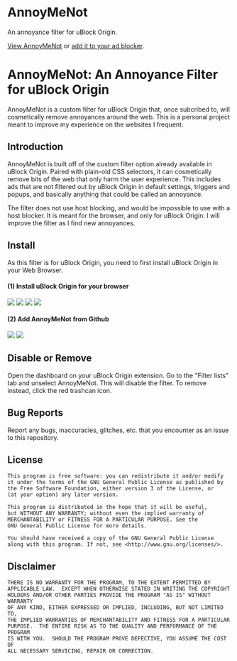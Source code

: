 # AnnoyMeNot
An annoyance filter for uBlock Origin.

[View AnnoyMeNot](https://raw.githubusercontent.com/NaeemBolchhi/AnnoyMeNot/main/annoymenot.txt) or [add it to your ad blocker](https://subscribe.adblockplus.org/?location=https://raw.githubusercontent.com/NaeemBolchhi/AnnoyMeNot/main/annoymenot.txt&title=AnnoyMeNot).


# AnnoyMeNot: An Annoyance Filter for uBlock Origin

AnnoyMeNot is a custom filter for uBlock Origin that, once subcribed to, will cosmetically remove annoyances around the web. This is a personal project meant to improve my experience on the websites I frequent.

## Introduction

AnnoyMeNot is built off of the custom filter option already available in uBlock Origin. Paired with plain-old CSS selectors, it can cosmetically remove bits of the web that only harm the user experience. This includes ads that are not filtered out by uBlock Origin in default settings, triggers and popups, and basically anything that could be called an annoyance.

The filter does not use host blocking, and would be impossible to use with a host blocker. It is meant for the browser, and only for uBlock Origin. I will improve the filter as I find new annoyances.

## Install

As this filter is for uBlock Origin, you need to first install uBlock Origin in your Web Browser.

#### (1) Install uBlock Origin for your browser
[![](https://img.shields.io/badge/Google%20Chrome-%231a73e8)](https://chrome.google.com/webstore/detail/ublock-origin/cjpalhdlnbpafiamejdnhcphjbkeiagm)
[![](https://img.shields.io/badge/Mozilla%20Firefox-%23ff5f3a)](https://addons.mozilla.org/en-US/firefox/addon/ublock-origin/)
[![](https://img.shields.io/badge/Microsoft%20Edge-%232cfbcd)](https://microsoftedge.microsoft.com/addons/detail/ublock-origin/odfafepnkmbhccpbejgmiehpchacaeak)
[![](https://img.shields.io/badge/Opera-%23f7182a)](https://addons.opera.com/en/extensions/details/ublock/)

#### (2) Add AnnoyMeNot from Github
[![](https://img.shields.io/badge/View%20AnnoyMeNot-%23858585)](https://raw.githubusercontent.com/NaeemBolchhi/AnnoyMeNot/main/annoymenot.txt)
[![](https://img.shields.io/badge/Add%20AnnoyMeNot-%231f6feb)](https://subscribe.adblockplus.org/?location=https://raw.githubusercontent.com/NaeemBolchhi/AnnoyMeNot/main/annoymenot.txt&title=AnnoyMeNot)

## Disable or Remove

Open the dashboard on your uBlock Origin extension. Go to the "Filter lists" tab and unselect AnnoyMeNot. This will disable the filter.
To remove instead, click the red trashcan icon.

## Bug Reports

Report any bugs, inaccuracies, glitches, etc. that you encounter as an issue to this repository.

## License

    This program is free software: you can redistribute it and/or modify
    it under the terms of the GNU General Public License as published by
    the Free Software Foundation, either version 3 of the License, or
    (at your option) any later version.

    This program is distributed in the hope that it will be useful,
    but WITHOUT ANY WARRANTY; without even the implied warranty of
    MERCHANTABILITY or FITNESS FOR A PARTICULAR PURPOSE. See the
    GNU General Public License for more details.

    You should have received a copy of the GNU General Public License
    along with this program. If not, see <http://www.gnu.org/licenses/>.

## Disclaimer

    THERE IS NO WARRANTY FOR THE PROGRAM, TO THE EXTENT PERMITTED BY
    APPLICABLE LAW.  EXCEPT WHEN OTHERWISE STATED IN WRITING THE COPYRIGHT
    HOLDERS AND/OR OTHER PARTIES PROVIDE THE PROGRAM "AS IS" WITHOUT WARRANTY
    OF ANY KIND, EITHER EXPRESSED OR IMPLIED, INCLUDING, BUT NOT LIMITED TO,
    THE IMPLIED WARRANTIES OF MERCHANTABILITY AND FITNESS FOR A PARTICULAR
    PURPOSE.  THE ENTIRE RISK AS TO THE QUALITY AND PERFORMANCE OF THE PROGRAM
    IS WITH YOU.  SHOULD THE PROGRAM PROVE DEFECTIVE, YOU ASSUME THE COST OF
    ALL NECESSARY SERVICING, REPAIR OR CORRECTION.
